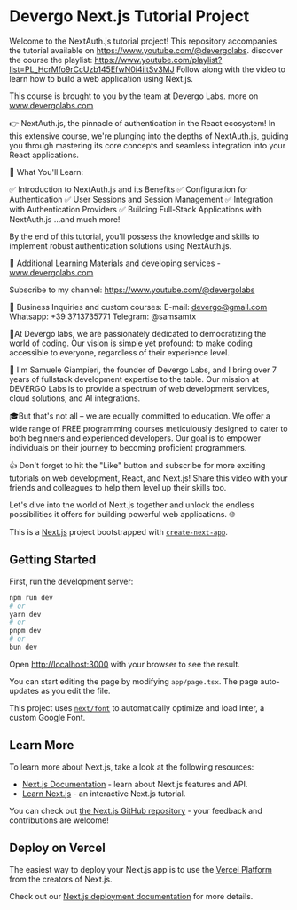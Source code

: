# Devergo Next.js Tutorial Project

Welcome to the NextAuth.js tutorial project! This repository accompanies the tutorial available on https://www.youtube.com/@devergolabs. 
discover the course the playlist: https://www.youtube.com/playlist?list=PL_HcrMfo9rCcUzb145EfwN0i4iltSv3MJ
Follow along with the video to learn how to build a web application using Next.js.

This course is brought to you by the team at Devergo Labs.
more on www.devergolabs.com

👉 NextAuth.js, the pinnacle of authentication in the React ecosystem! In this extensive course, we're plunging into the depths of NextAuth.js, guiding you through mastering its core concepts and seamless integration into your React applications.

🎯 What You'll Learn:

✅ Introduction to NextAuth.js and its Benefits
✅ Configuration for Authentication
✅ User Sessions and Session Management
✅ Integration with Authentication Providers
✅ Building Full-Stack Applications with NextAuth.js
...and much more!

By the end of this tutorial, you'll possess the knowledge and skills to implement robust authentication solutions using NextAuth.js.


🔗 Additional Learning Materials and developing services - www.devergolabs.com

Subscribe to my channel: 
https://www.youtube.com/@devergolabs

💼 Business Inquiries and custom courses:
E-mail: devergo@gmail.com
Whatsapp: +39 3713735771
Telegram: @samsamtx

🌟At Devergo labs, we are passionately dedicated to democratizing the world of coding. Our vision is simple yet profound: to make coding accessible to everyone, regardless of their experience level.

👋 I'm Samuele Giampieri, the founder of Devergo Labs, and I bring over 7 years of fullstack development expertise to the table. Our mission at DEVERGO Labs is to provide a spectrum of web development services, cloud solutions, and AI integrations.

🎓But that's not all – we are equally committed to education. We offer a wide range of FREE programming courses meticulously designed to cater to both beginners and experienced developers. Our goal is to empower individuals on their journey to becoming proficient programmers.

👍 Don't forget to hit the "Like" button and subscribe for more exciting tutorials on web development, React, and Next.js! Share this video with your friends and colleagues to help them level up their skills too.

Let's dive into the world of Next.js together and unlock the endless possibilities it offers for building powerful web applications. 🌐



This is a [Next.js](https://nextjs.org/) project bootstrapped with [`create-next-app`](https://github.com/vercel/next.js/tree/canary/packages/create-next-app).

## Getting Started

First, run the development server:

```bash
npm run dev
# or
yarn dev
# or
pnpm dev
# or
bun dev
```

Open [http://localhost:3000](http://localhost:3000) with your browser to see the result.

You can start editing the page by modifying `app/page.tsx`. The page auto-updates as you edit the file.

This project uses [`next/font`](https://nextjs.org/docs/basic-features/font-optimization) to automatically optimize and load Inter, a custom Google Font.

## Learn More

To learn more about Next.js, take a look at the following resources:

- [Next.js Documentation](https://nextjs.org/docs) - learn about Next.js features and API.
- [Learn Next.js](https://nextjs.org/learn) - an interactive Next.js tutorial.

You can check out [the Next.js GitHub repository](https://github.com/vercel/next.js/) - your feedback and contributions are welcome!

## Deploy on Vercel

The easiest way to deploy your Next.js app is to use the [Vercel Platform](https://vercel.com/new?utm_medium=default-template&filter=next.js&utm_source=create-next-app&utm_campaign=create-next-app-readme) from the creators of Next.js.

Check out our [Next.js deployment documentation](https://nextjs.org/docs/deployment) for more details.
